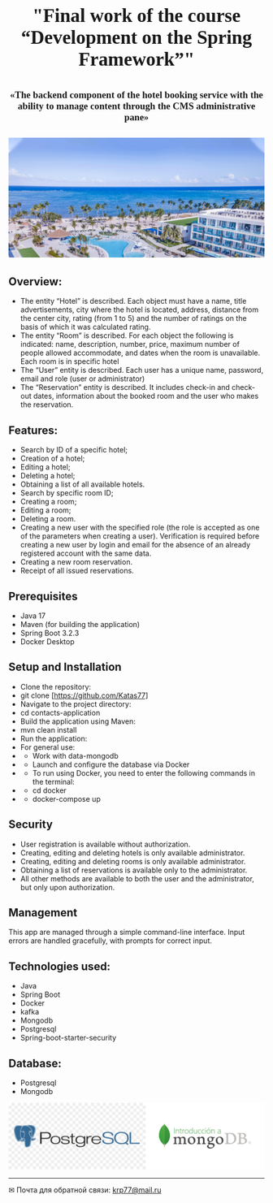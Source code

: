 <center>
<font size="6" face="Georgia"> <h3> "Final work of the course “Development on the Spring Framework”"
</h3>
</font>
</center>
<center
><font size="3" face="Georgia"> 
<h3>
«The backend component of the hotel booking service with
the ability to manage content through the CMS administrative pane» </h3></font>
</center>
<h2 style="text-align: center;">

![image](./image/3.png )</h2>

</h2>

## Overview:
- The entity “Hotel” is described. Each object must have a name, title
  advertisements, city where the hotel is located, address, distance from the center
  city, rating (from 1 to 5) and the number of ratings on the basis of which it was calculated
  rating.
- The entity “Room” is described. For each object the following is indicated: name,
  description, number, price, maximum number of people allowed
  accommodate, and dates when the room is unavailable. Each room is in
  specific hotel
- The “User” entity is described. Each user has a unique name,
  password, email and role (user or administrator)
- The “Reservation” entity is described. It includes check-in and check-out dates,
  information about the booked room and the user who makes the reservation.



## Features:
- Search by ID of a specific hotel;
- Creation of a hotel;
- Editing a hotel;
- Deleting a hotel;
- Obtaining a list of all available hotels.
- Search by specific room ID;
- Creating a room;
- Editing a room;
- Deleting a room.
- Creating a new user with the specified role (the role is accepted as one of the parameters when creating a user). Verification is required before creating a new user by login and email for the absence of an already registered account with the same data.
- Creating a new room reservation.
- Receipt of all issued reservations.


## Prerequisites
- Java 17
- Maven (for building the application)
- Spring Boot 3.2.3
- Docker Desktop

## Setup and Installation
- Clone the repository:
- git clone [https://github.com/Katas77]
- Navigate to the project directory:
- cd contacts-application
- Build the application using Maven:
- mvn clean install
- Run the application:
- For general use:
- - Work with data-mongodb
- - Launch and configure the database via Docker
- - To run using Docker, you need to enter the following commands in the terminal:
- - cd docker
- - docker-compose up

## Security
- User registration is available without authorization.
- Creating, editing and deleting hotels is only available administrator.
- Creating, editing and deleting rooms is only available administrator.
- Obtaining a list of reservations is available only to the administrator.
- All other methods are available to both the user and the administrator, but only upon authorization.



##  Management

This app are managed through a simple command-line interface.
Input errors are handled gracefully, with prompts for correct input.

## Technologies used:

- Java
- Spring Boot
- Docker
- kafka
- Mongodb
- Postgresql
- Spring-boot-starter-security

## Database:
- Postgresql
- Mongodb




![image](./image/5.png )



____
✉ Почта для обратной связи:
<a href="">krp77@mail.ru</a>